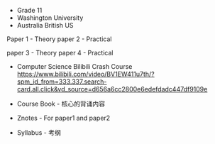 - Grade 11
- Washington University
- Australia British US 

Paper 1 - Theory
paper 2 - Practical

paper 3 - Theory
paper 4 - Practical

- Computer Science Bilibili Crash Course
https://www.bilibili.com/video/BV1EW411u7th/?spm_id_from=333.337.search-card.all.click&vd_source=d656a6cc2800e6edefdadc447df9109e

- Course Book - 核心的背诵内容
- Znotes - For paper1 and paper2
- Syllabus - 考纲